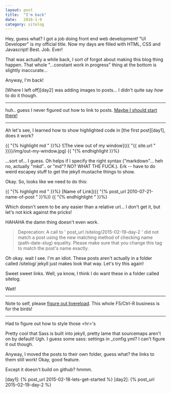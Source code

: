 ```yaml
---
layout: post
title:  "I'm back"
date:   2016-1-9
category: sitelog
---
```


Hey, guess what? I got a job doing front end web development! "UI Developer" is my official title. Now my days are filled with HTML, CSS and Javascript! Best. Job. Ever!

That was actually a while back, I sort of forgot about making this blog thing happen. That whole "...constant work in progress" thing at the bottom is slightly inaccurate...

Anyway, I'm back!

[Where I left off][day2] was adding images to posts... I didn't quite say *how* to do it though. 

---

huh.. guess I never figured out how to link to posts. [Maybe I should start there!][lmgtfy-post-links]

---

Ah let's see, I learned how to show highlighted code in [the first post][day1], does it work?

{{ "{% highlight md " }}%}
![The view out of my window]({{ "{{ site.url " }}}}/img/out-my-window.jpg)
{{ "{% endhighlight }}%}

...sort of... I guess. Oh helps if I specify the right syntax ("markdown"... heh no, actually "mkd".. or "md"? NO? WHAT THE FUCK.). Erk -- have to do weird escapey stuff to get the jekyll mustache things to show.

Okay. So, looks like we need to do this:

{{ "{% highlight md " }}%}
[Name of Link]({{ "{% post_url 2010-07-21-name-of-post " }}%})
{{ "{% endhighlight " }}%}

Which doesn't seem to be any easier than a relative url... I don't get it, but let's not kick against the pricks!

HAHAHA the damn thing doesn't even work. 

>Deprecation: A call to ' post_url /sitelog/2015-02-19-day-2 ' did not match a post using the new matching method of checking name (path-date-slug) equality. Please make sure that you change this tag to match the post's name exactly.

Oh okay. wait I see. I'm an idiot. These posts aren't actually in a folder called /sitelog/ jekyll just makes look that way. Let's try this again!

Sweet sweet links. Well, ya know, I think I do want these in a folder called sitelog. 

Wait!


---

Note to self, please [figure out livereload][live-reload]. This whole F5/Ctrl-R business is for the birds!

---

Had to figure out how to style those \<hr\>'s 

Pretty cool that Sass is built into jekyll, pretty lame that sourcemaps aren't on by default! Ugh. I guess some sass: settings in _config.yml? I can't figure it out though.

Anyway, I moved the posts to their own folder, guess what? the links to them still work! Okay, good feature.

Except it doesn't build on github? hmmm.

[lmgtfy-post-links]:	http://bfy.tw/3eJF/
[live-reload]: 			http://dan.doezema.com/2014/01/setting-up-livereload-with-jekyll/


[day1]: {% post_url 2015-02-18-lets-get-started %}
[day2]: {% post_url 2015-02-19-day-2 %}